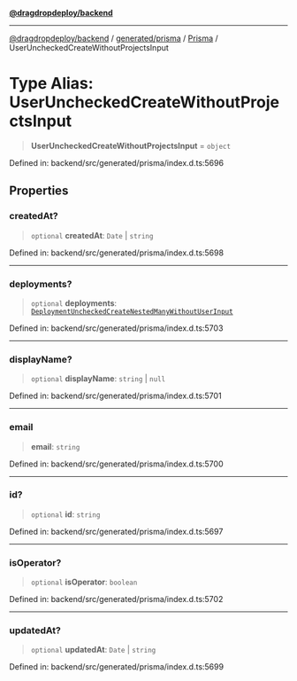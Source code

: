 [**@dragdropdeploy/backend**](../../../../../README.md)

***

[@dragdropdeploy/backend](../../../../../README.md) / [generated/prisma](../../../README.md) / [Prisma](../README.md) / UserUncheckedCreateWithoutProjectsInput

# Type Alias: UserUncheckedCreateWithoutProjectsInput

> **UserUncheckedCreateWithoutProjectsInput** = `object`

Defined in: backend/src/generated/prisma/index.d.ts:5696

## Properties

### createdAt?

> `optional` **createdAt**: `Date` \| `string`

Defined in: backend/src/generated/prisma/index.d.ts:5698

***

### deployments?

> `optional` **deployments**: [`DeploymentUncheckedCreateNestedManyWithoutUserInput`](DeploymentUncheckedCreateNestedManyWithoutUserInput.md)

Defined in: backend/src/generated/prisma/index.d.ts:5703

***

### displayName?

> `optional` **displayName**: `string` \| `null`

Defined in: backend/src/generated/prisma/index.d.ts:5701

***

### email

> **email**: `string`

Defined in: backend/src/generated/prisma/index.d.ts:5700

***

### id?

> `optional` **id**: `string`

Defined in: backend/src/generated/prisma/index.d.ts:5697

***

### isOperator?

> `optional` **isOperator**: `boolean`

Defined in: backend/src/generated/prisma/index.d.ts:5702

***

### updatedAt?

> `optional` **updatedAt**: `Date` \| `string`

Defined in: backend/src/generated/prisma/index.d.ts:5699
